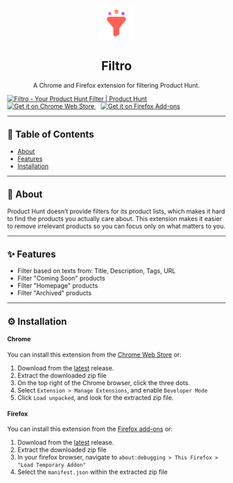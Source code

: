 <p align="center">
  <img src="./public/icon-128.png" alt="Project Logo" width="80"/>
</p>

<h1 align="center">Filtro</h1>

<p align="center">
  A Chrome and Firefox extension for filtering Product Hunt.
</p>

<a href="https://www.producthunt.com/products/filtro?embed=true&utm_source=badge-featured&utm_medium=badge&utm_source=badge-filtro" target="_blank"><img src="https://api.producthunt.com/widgets/embed-image/v1/featured.svg?post_id=1006545&theme=light&t=1755524303781" alt="Filtro - Your&#0032;Product&#0032;Hunt&#0032;Filter | Product Hunt" style="width: 250px; height: 54px;" width="250" height="54" /></a>
&nbsp;&nbsp;
<a href="https://chromewebstore.google.com/detail/lolkfifhhidofpnnkjjeedgcgblklfbj/" target="_blank">
<img src="https://developer.chrome.com/static/docs/webstore/branding/image/HRs9MPufa1J1h5glNhut.png"
       alt="Get it on Chrome Web Store"
       style="height: 58px;" />
</a>
&nbsp;&nbsp;
<a href="https://addons.mozilla.org/en-US/firefox/addon/filtro/" target="_blank">
<img src="https://blog.mozilla.org/addons/files/2015/11/get-the-addon.png" 
       alt="Get it on Firefox Add-ons" 
       style="height: 58px;" />
</a>

---

## 📖 Table of Contents

- [About](#-about)
- [Features](#-features)
- [Installation](#-installation)

---

## 📌 About

Product Hunt doesn’t provide filters for its product lists, which makes it hard to find the products you actually care about. This extension makes it easier to remove irrelevant products so you can focus only on what matters to you.

---

## ✨ Features

- Filter based on texts from: Title, Description, Tags, URL
- Filter "Coming Soon" products
- Filter "Homepage" products
- Filter "Archived" products

---

## ⚙️ Installation

#### Chrome

You can install this extension from the [Chrome Web Store](https://chromewebstore.google.com/detail/lolkfifhhidofpnnkjjeedgcgblklfbj/) or:

1. Download from the [latest](https://github.com/AlecBlance/Filtro/releases) release.
2. Extract the downloaded zip file
3. On the top right of the Chrome browser, click the three dots.
4. Select `Extension > Manage Extensions`, and enable `Developer Mode`
5. Click `Load unpacked`, and look for the extracted zip file.

#### Firefox

You can install this extension from the [Firefox add-ons](https://addons.mozilla.org/en-US/firefox/addon/filtro/) or:

1. Download from the [latest](https://github.com/AlecBlance/Filtro/releases) release.
2. Extract the downloaded zip file
3. In your firefox browser, navigate to `about:debugging > This Firefox > "Load Temporary Addon"`
4. Select the `manifest.json` within the extracted zip file
